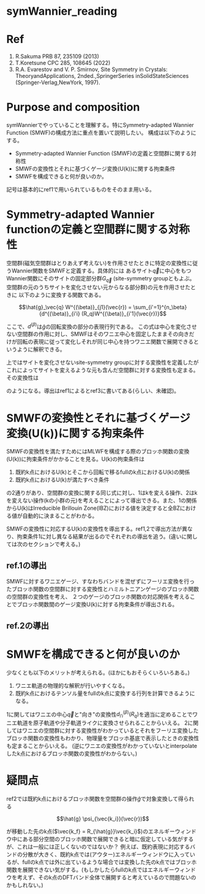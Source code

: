 # symWannier_reading
# Ref 
1. R.Sakuma PRB 87, 235109 (2013)
2. T.Koretsune CPC 285, 108645 (2022)
3. R.A. Evarestov and V. P. Smirnov, Site Symmetry in Crystals: TheoryandApplications, 2nded.,SpringerSeries inSolidStateSciences (Springer-Verlag,NewYork, 1997).
# Purpose and composition
symWannierでやっていることを理解する。特にSymmetry-adapted Wannier Function (SMWF)の構成方法に重点を置いて説明したい。
構成は以下のようにする。
- Symmetry-adapted Wannier Function (SMWF)の定義と空間群に関する対称性
- SMWFの変換性とそれに基づくゲージ変換(U(k))に関する拘束条件
- SMWFを構成できると何が良いのか。
  
記号は基本的にref1で用いられているものをそのまま用いる。
# Symmetry-adapted Wannier functionの定義と空間群に関する対称性
空間群(磁気空間群はとりあえず考えない)を作用させたときに特定の変換性に従うWannier関数をSMWFと定義する。具体的には
あるサイト$`\vec{q}`$に中心をもつWannier関数にそのサイトの固定部分群$`G_\vec{q}`$ (site-symmetry groupともよぶ。空間群の元のうちサイトを変化させない元からなる部分群)の元を作用させたときに
以下のように変換する関数である。
```math
\hat{g}_\vec{q} W^{(\beta)}_{j1}(\vec{r}) = \sum_{i'=1}^{n_\beta}{d^{(\beta)}_{i'i} (R_q)W^{(\beta)}_{i'1}(\vec{r})}
```
ここで、$`d^{(\beta)}`$は$`\hat{g}`$の回転変換の部分の表現行列である。
この式は中心を変化させない空間群の作用に対し、SMWFはそのワニエ中心を固定したままその向きだけが回転の表現に従って変化しそれが同じ中心を持つワニエ関数で展開できるというように解釈できる。

上ではサイトを変化させないsite-symmetry groupに対する変換性を定義したがこれによってサイトを変えるような元も含んだ空間群に対する変換性も定まる。その変換性は

のようになる。導出はref1によるとref3に書いてある(らしい、未確認)。
#  SMWFの変換性とそれに基づくゲージ変換(U(k))に関する拘束条件
SMWFの変換性を満たすためにはMLWFを構成する際のブロッホ関数の変換(U(k))に拘束条件がかかることを見る。U(k)の拘束条件は
1. 既約k点におけるU(k)とそこから回転で移るfullのk点におけるU(k)の関係
2. 既約k点におけるU(k)が満たすべき条件
   
の2通りがあり、空間群の変換に関する同じ式に対し、1はkを変える操作、2はkを変えない操作(kの小群の元)を考えることによって導出できる。また、1の関係からU(k)はIrreducible Brillouin Zone(IBZ)における値を決定すると全BZにおける値が自動的に決まることがわかる。


SMWFの変換性に対応するU(k)の変換性を導出する。ref1,2で導出方法が異なり、拘束条件1に対し異なる結果が出るのでそれぞれの導出を追う。(違いに関しては次のセクションで考える。)

## ref.1の導出
SMWFに対するワニエゲージ、すなわちバンドを混ぜずにフーリエ変換を行ったブロッホ関数の空間群に対する変換性とハミルトニアンゲージのブロッホ関数の空間群の変換性を考え、
２つのゲージのブロッホ関数の対応関係を考えることでブロッホ関数間のゲージ変換U(k)に対する拘束条件が導出される。

## ref.2の導出

# SMWFを構成できると何が良いのか
少なくとも以下のメリットが考えられる。(ほかにもおそらくいろいろある。)
1. ワニエ軌道の物理的な解釈が行いやすくなる。
2. 既約k点におけるテンソル量をfullのk点に変換する行列を計算できるようになる。

1に関してはワニエの中心$`\vec{q}`$と"向き"の変換性$`d^{(\beta)}_{i'i} (R_q)`$を適当に定めることでワニエ軌道を原子軌道や分子軌道ライクに変換させられることからいえる。
2に関してはワニエの空間群に対する変換性がわかっているとそれをフーリエ変換したブロッホ関数の変換性もわかり、物理量をブロッホ基底で表示したときの変換性も定まることからいえる。
(逆にワニエの変換性がわかっていないとinterpolateしたk点におけるブロッホ関数の変換性がわからない。)
# 疑問点
ref2では既約k点におけるブロッホ関数を空間群の操作$\hat{g}$で対象変換して得られる
```math
\hat{g} \psi_{\vec{k_i}}(\vec{r})
```
が移動した先のk点($\vec{k_f} = R_{\hat{g}}\vec{k_i}$)のエネルギーウィンドウ中にある部分空間のブロッホ関数で展開できると暗に仮定している気がするが、これは一般には正しくないのではないか？
例えば、既約表現に対応するバンドの分散が大きく、既約k点では(アウター)エネルギーウィンドウに入っているが、fullのk点では外に出ているような場合では変換した先のk点ではブロッホ関数を展開できない気がする。(もしかしたらfullのk点ではエネルギーウィンドウを考えず、そのk点のDFTバンド全体で展開すると考えているので問題ないのかもしれない。)
